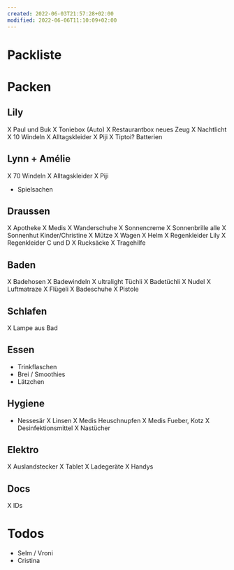 ```yaml
---
created: 2022-06-03T21:57:28+02:00
modified: 2022-06-06T11:10:09+02:00
---
```


# Packliste

# Packen

## Lily
X Paul und Buk
X Toniebox (Auto)
X Restaurantbox neues Zeug
X Nachtlicht
X 10 Windeln
X Alltagskleider
X Piji
X Tiptoi? Batterien

## Lynn + Amélie
X 70 Windeln
X Alltagskleider
X Piji
- Spielsachen

## Draussen
X Apotheke
X Medis
X Wanderschuhe
X Sonnencreme
X Sonnenbrille alle
X Sonnenhut Kinder/Christine
X Mütze
X Wagen
X Helm
X Regenkleider Lily
X Regenkleider C und D
X Rucksäcke
X Tragehilfe

## Baden
X Badehosen
X Badewindeln
X ultralight Tüchli
X Badetüchli
X Nudel
X Luftmatraze
X Flügeli
X Badeschuhe
X Pistole

## Schlafen
X Lampe aus Bad

## Essen
- Trinkflaschen
- Brei / Smoothies
- Lätzchen

## Hygiene
- Nessesär
X Linsen
X Medis Heuschnupfen
X  Medis Fueber, Kotz
X Desinfektionsmittel
X Nastücher

## Elektro
X Auslandstecker
X Tablet
X Ladegeräte
X Handys

## Docs
X IDs

# Todos
- Selm / Vroni
- Cristina
